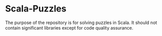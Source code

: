 Scala-Puzzles
==============

The purpose of the repository is for solving puzzles in Scala. It should not contain significant libraries except for code quality assurance.